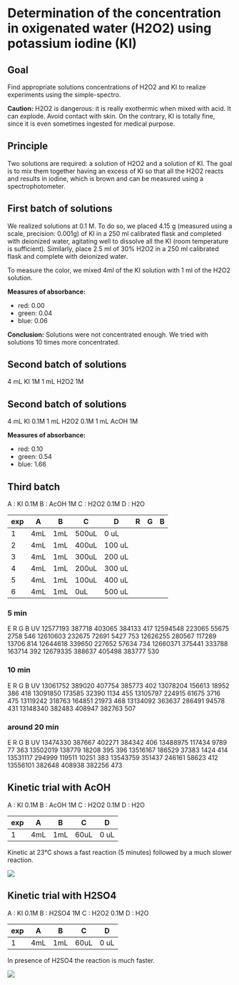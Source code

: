 # Determination of the concentration in oxigenated water (H2O2) using potassium iodine (KI)

## Goal

Find appropriate solutions concentrations of H2O2 and KI to realize experiments using the simple-spectro.

**Caution:** H2O2 is dangerous: it is really exothermic when mixed with acid. It can explode. Avoid contact with skin. On the contrary, KI is totally fine, since it is even sometimes ingested for medical purpose.

## Principle

Two solutions are required: a solution of H2O2 and a solution of KI. The goal is to mix them together having an excess of KI so that all the H2O2 reacts and results in iodine, which is brown and can be measured using a spectrophotometer.

## First batch of solutions

We realized solutions at 0.1 M. To do so, we placed 4.15 g (measured using a scale, precision: 0.001g) of KI in a 250 ml calibrated flask and completed with deionized water, agitating well to dissolve all the KI (room temperature is sufficient). Similarly, place 2.5 ml of 30% H2O2 in a 250 ml calibrated flask and complete with deionized water.

To measure the color, we mixed 4ml of the KI solution with 1 ml of the H2O2 solution.

**Measures of absorbance:**

- red: 0.00
- green: 0.04
- blue: 0.06

**Conclusion:** Solutions were not concentrated enough. We tried with solutions 10 times more concentrated.

## Second batch of solutions

4 mL KI 1M
1 mL H2O2 1M

## Second batch of solutions

4 mL KI 0.1M
1 mL H2O2 0.1M
1 mL AcOH 1M

**Measures of absorbance:**

- red: 0.10
- green: 0.54
- blue: 1.66

## Third batch

A : KI 0.1M
B : AcOH 1M
C : H2O2 0.1M
D : H2O

| exp | A   | B   | C     | D      | R   | G   | B   |
| --- | --- | --- | ----- | ------ | --- | --- | --- |
| 1   | 4mL | 1mL | 500uL | 0 uL   |     |     |
| 2   | 4mL | 1mL | 400uL | 100 uL |     |     |
| 3   | 4mL | 1mL | 300uL | 200 uL |     |     |
| 4   | 4mL | 1mL | 200uL | 300 uL |     |     |
| 5   | 4mL | 1mL | 100uL | 400 uL |     |     |
| 6   | 4mL | 1mL | 0uL   | 500 uL |     |     |

### 5 min

E R G B UV
12577193 387718 403065 384133 417
12594548 223065 55675 2758 546
12610603 232675 72691 5427 753
12626255 280567 117289 13706 814
12644618 339650 227652 57634 734
12660371 375441 333788 163714 392
12679335 388637 405498 383777 530

### 10 min

E R G B UV
13061752 389020 407754 385773 402
13078204 156613 18952 386 418
13091850 173585 32390 1134 455
13105797 224915 61675 3716 475
13119242 318763 164851 21973 468
13134092 363637 286491 94578 431
13148340 382483 408947 382763 507

### around 20 min

E R G B UV
13474330 387667 402271 384342 406
13488975 117434 9789 77 363
13502019 138779 18208 395 396
13516167 186529 37383 1424 414
13531117 294999 119511 10251 383
13543759 351437 246161 58623 412
13556101 382648 408938 382256 473

## Kinetic trial with AcOH

A : KI 0.1M
B : AcOH 1M
C : H2O2 0.1M
D : H2O

| exp | A   | B   | C    | D    |
| --- | --- | --- | ---- | ---- |
| 1   | 4mL | 1mL | 60uL | 0 uL |

Kinetic at 23°C shows a fast reaction (5 minutes) followed by a much slower reaction.

<img src="AcOH.svg" />

## Kinetic trial with H2SO4

A : KI 0.1M
B : H2SO4 1M
C : H2O2 0.1M
D : H2O

| exp | A   | B   | C    | D    |
| --- | --- | --- | ---- | ---- |
| 1   | 4mL | 1mL | 60uL | 0 uL |

In presence of H2SO4 the reaction is much faster.

<img src="H2SO4.svg" />
